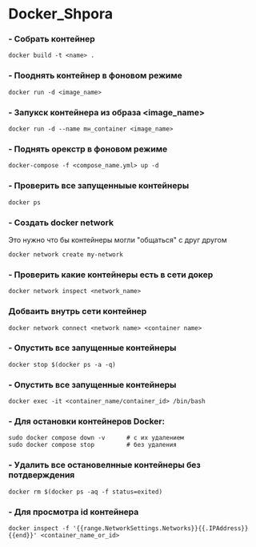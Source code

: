 # Docker_Shpora

### - Собрать контейнер 
```
docker build -t <name> .
```
### - Пооднять контейнер в фоновом режиме
```
docker run -d <image_name>
```
### - Запукск контейнера из образа <image_name>
```
docker run -d --name mн_container <image_name>
```
### - Поднять орекстр в фоновом режиме 
```
docker-compose -f <compose_name.yml> up -d
```

### - Проверить все запущенныые контейнеры 
```
docker ps
```

### - Создать docker network 
Это нужно что бы контейнеры могли "общаться" с друг другом
```
docker network create my-network
```

### - Проверить какие контейнеры есть в сети докер 
```
docker network inspect <network_name>
```

### Добваить внутрь сети контейнер
```
docker network connect <network name> <container name>
```

### - Опустить все запущенные контейнеры 
```
docker stop $(docker ps -a -q)
```

### - Опустить все запущенные контейнеры 
```
docker exec -it <container_name/container_id> /bin/bash
```

### - Для остановки контейнеров Docker:
```
sudo docker compose down -v      # с их удалением
sudo docker compose stop         # без удаления
```

### - Удалить все остановелнные контейнеры без потдверждения
```
docker rm $(docker ps -aq -f status=exited)
```

### - Для просмотра id контейнера
```
docker inspect -f '{{range.NetworkSettings.Networks}}{{.IPAddress}}{{end}}' <container_name_or_id>
```
